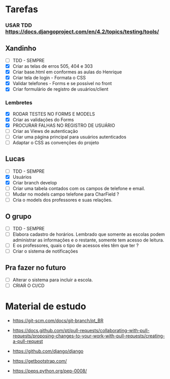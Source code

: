 # Tarefas

### USAR TDD https://docs.djangoproject.com/en/4.2/topics/testing/tools/

## Xandinho

* [ ] TDD - SEMPRE
* [x] Criar as telas de erros 505, 404 e 303
* [x] Criar base.html em conformes as aulas do Henrique
* [x] Criar tela de login - Formata o CSS
* [x] Validar telefones - Forms e se possível no front
* [x] Criar formulário de registro de usuários/client

### Lembretes
* [x] RODAR TESTES NO FORMS E MODELS
* [x] Criar as validações do Forms
* [x] PROCURAR FALHAS NO REGISTRO DE USUÁRIO
* [ ] Criar as Views de autenticação
* [ ] Criar uma página principal para usuários autenticados
* [ ] Adaptar o CSS as convenções do projeto

## Lucas

* [ ] TDD - SEMPRE
* [x] Usuários
* [x] Criar branch develop
* [ ] Criar uma tabela contados com os campos de telefone e email.
* [ ] Mudar no models campo telefone para CharField ?
* [ ] Cria o models dos professores e suas relações.

## O grupo

* [ ] TDD - SEMPRE
* [ ] Elabora cadastro de horários. Lembrado que somente as escolas podem administrar as informações e o restante,
  somente tem acesso de leitura.
* [ ] E os professores, quais o tipo de acessos eles têm que ter ?
* [ ] Criar o sistema de notificações

## Pra fazer no futuro

* [ ] Alterar o sistema para incluir a escola.
* [ ] CRIAR O CI/CD

# Material de estudo

* https://git-scm.com/docs/git-branch/pt_BR

* https://docs.github.com/pt/pull-requests/collaborating-with-pull-requests/proposing-changes-to-your-work-with-pull-requests/creating-a-pull-request

* https://github.com/django/django

* https://getbootstrap.com/

* https://peps.python.org/pep-0008/ 
